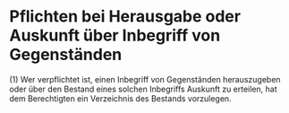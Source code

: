 # Pflichten bei Herausgabe oder Auskunft über Inbegriff von Gegenständen

(1) Wer verpflichtet ist, einen Inbegriff von Gegenständen herauszugeben oder über den Bestand eines solchen Inbegriffs Auskunft zu erteilen, hat dem Berechtigten ein Verzeichnis des Bestands vorzulegen.